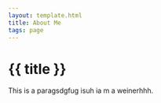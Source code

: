```yaml
---
layout: template.html
title: About Me
tags: page
---
```




# {{ title }}

This is a paragsdgfug isuh  ia m a weinerhhh.